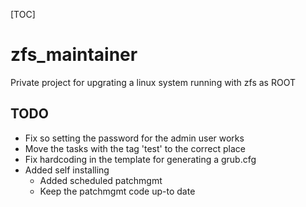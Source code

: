 [TOC]

# zfs_maintainer
Private project for upgrating a linux system running with zfs as ROOT

## TODO
- Fix so setting the password for the admin user works
- Move the tasks with the tag 'test' to the correct place
- Fix hardcoding in the template for generating a grub.cfg
- Added self installing
  - Added scheduled patchmgmt
  - Keep the patchmgmt code up-to date
